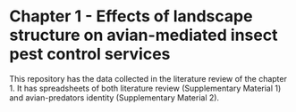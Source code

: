 # Chapter 1 - Effects of landscape structure on avian-mediated insect pest control services
This repository has the data collected in the literature review of the chapter 1. It has spreadsheets of both literature review (Supplementary Material 1) and avian-predators identity (Supplementary Material 2). 
